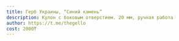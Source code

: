 ```yaml
---
title: Герб Украины, “Синий камень”
description: Кулон c боковым отверстием. 20 мм, ручная работа
author: https://t.me/thegello
cost: 2000₸
---
```

